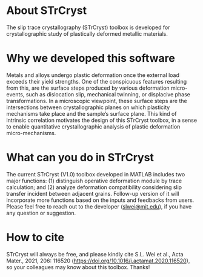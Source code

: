 # About STrCryst
The slip trace crystallography (STrCryst) toolbox is developed for crystallographic study of plastically deformed metallic materials.

# Why we developed this software
Metals and alloys undergo plastic deformation once the external load exceeds their yield strengths. One of the conspicuous features resulting from this, are the surface steps produced by various deformation micro-events, such as dislocation slip, mechanical twinning, or displacive phase transformations. In a microscopic viewpoint, these surface steps are the intersections between crystallographic planes on which plasticity mechanisms take place and the sample’s surface plane. This kind of intrinsic correlation motivates the design of this STrCryst toolbox, in a sense to enable quantitative crystallographic analysis of plastic deformation micro-mechanisms.

# What can you do in STrCryst
The current STrCryst (V1.0) toolbox developed in MATLAB includes two major functions: (1) distinguish operative deformation module by trace calculation; and (2) analyze deformation compatibility considering slip transfer incident between adjacent grains. Follow-up version of it will incorporate more functions based on the inputs and feedbacks from users. Please feel free to reach out to the developer (slwei@mit.edu), if you have any question or suggestion.

# How to cite
STrCryst will always be free, and please kindly cite S.L. Wei et al., Acta Mater., 2021, 206: 116520 (https://doi.org/10.1016/j.actamat.2020.116520), so your colleagues may know about this toolbox. Thanks!
